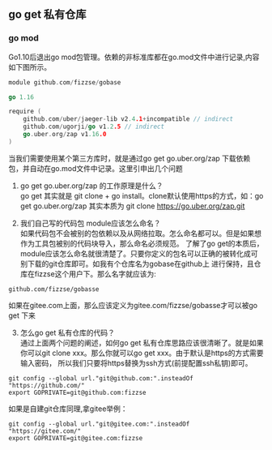 ## go get 私有仓库

### go mod
Go1.10后退出go mod包管理。依赖的非标准库都在go.mod文件中进行记录,内容如下图所示。

```go
module github.com/fizzse/gobase

go 1.16

require (
	github.com/uber/jaeger-lib v2.4.1+incompatible // indirect
	github.com/ugorji/go v1.2.5 // indirect
	go.uber.org/zap v1.16.0
)
```

当我们需要使用某个第三方库时，就是通过go get go.uber.org/zap 下载依赖包，并自动在go.mod文件中记录。这里引申出几个问题

1. go get go.uber.org/zap 的工作原理是什么？  
go get 其实就是 git clone + go install。clone默认使用https的方式，如：go get go.uber.org/zap 其实本质为 git clone https://go.uber.org/zap.git

2. 我们自己写的代码包 module应该怎么命名？  
如果代码包不会被别的包依赖以及从网络拉取。怎么命名都可以。但是如果想作为工具包被别的代码块导入，那么命名必须规范。 
了解了go get的本质后，module应该怎么命名就很清楚了。只要你定义的包名可以正确的被转化成可别下载的git仓库即可。如我有个仓库名为gobase在github上
进行保持，且仓库在fizzse这个用户下。那么名字就应该为:
```shell
github.com/fizzse/gobasse
```   
如果在gitee.com上面，那么应该定义为gitee.com/fizzse/gobasse才可以被go get 下来
   
3. 怎么go get 私有仓库的代码？  
通过上面两个问题的阐述，如何go get 私有仓库思路应该很清晰了。就是如果你可以git clone xxx。那么你就可以go get xxx。由于默认是https的方式需要输入密码，
所以我们只要将https替换为ssh方式(前提配置ssh私钥)即可。

```shell
git config --global url."git@github.com:".insteadOf "https://github.com/"
export GOPRIVATE=git@github.com:fizzse
```   

如果是自建git仓库同理,拿gitee举例：
```shell
git config --global url."git@gitee.com:".insteadOf "https://gitee.com/"
export GOPRIVATE=git@gitee.com:fizzse
```